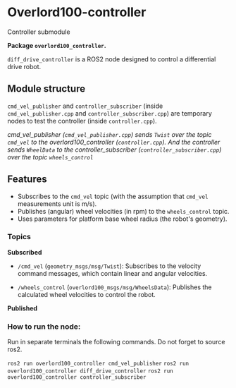 # Overlord100-controller
Controller submodule

**Package `overlord100_controller`.**

`diff_drive_controller` is a ROS2 node designed to control a differential drive robot. 

## Module structure 

`cmd_vel_publisher` and `controller_subscriber` (inside `cmd_vel_publisher.cpp` and `controller_subscriber.cpp`) are temporary nodes to test the controller (inside `controller.cpp`).

*cmd_vel_publisher (`cmd_vel_publisher.cpp`) sends `Twist` over the topic `cmd_vel` to the overlord100_controller (`controller.cpp`). And the controller sends `WheelData` to the controller_subscriber (`controller_subscriber.cpp`) over the topic `wheels_control`*


## Features

- Subscribes to the `cmd_vel` topic (with the assumption that `cmd_vel` measurements unit is m/s).
- Publishes (angular) wheel velocities (in rpm) to the `wheels_control` topic.
- Uses parameters for platform base wheel radius (the robot's geometry).

### Topics 

**Subscribed**

- `/cmd_vel` (`geometry_msgs/msg/Twist`): Subscribes to the velocity command messages, which contain linear and angular velocities. 

- `/wheels_control` (`overlord100_msgs/msg/WheelsData`): Publishes the calculated wheel velocities to control the robot. 

**Published** 

### How to run the node:

Run in separate terminals the following commands. Do not forget to source ros2.

```ros2 run overlord100_controller cmd_vel_publisher```
```ros2 run overlord100_controller diff_drive_controller```
```ros2 run overlord100_controller controller_subscriber```